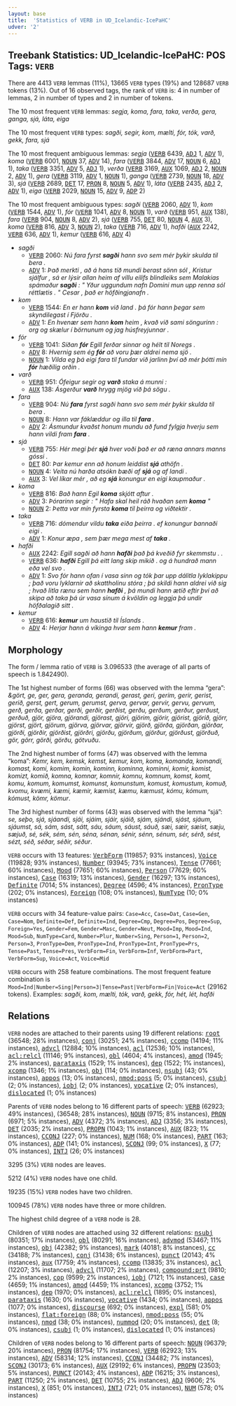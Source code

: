 ```yaml
---
layout: base
title:  'Statistics of VERB in UD_Icelandic-IcePaHC'
udver: '2'
---
```


## Treebank Statistics: UD_Icelandic-IcePaHC: POS Tags: `VERB`

There are 4413 `VERB` lemmas (11%), 13665 `VERB` types (19%) and 128687 `VERB` tokens (13%).
Out of 16 observed tags, the rank of `VERB` is: 4 in number of lemmas, 2 in number of types and 2 in number of tokens.

The 10 most frequent `VERB` lemmas: <em>segja, koma, fara, taka, verða, gera, ganga, sjá, láta, eiga</em>

The 10 most frequent `VERB` types:  <em>sagði, segir, kom, mælti, fór, tók, varð, gekk, fara, sjá</em>

The 10 most frequent ambiguous lemmas: <em>segja</em> (<tt><a href="is_icepahc-pos-VERB.html">VERB</a></tt> 6439, <tt><a href="is_icepahc-pos-ADJ.html">ADJ</a></tt> 1, <tt><a href="is_icepahc-pos-ADV.html">ADV</a></tt> 1), <em>koma</em> (<tt><a href="is_icepahc-pos-VERB.html">VERB</a></tt> 6001, <tt><a href="is_icepahc-pos-NOUN.html">NOUN</a></tt> 37, <tt><a href="is_icepahc-pos-ADV.html">ADV</a></tt> 14), <em>fara</em> (<tt><a href="is_icepahc-pos-VERB.html">VERB</a></tt> 3844, <tt><a href="is_icepahc-pos-ADV.html">ADV</a></tt> 17, <tt><a href="is_icepahc-pos-NOUN.html">NOUN</a></tt> 6, <tt><a href="is_icepahc-pos-ADJ.html">ADJ</a></tt> 1), <em>taka</em> (<tt><a href="is_icepahc-pos-VERB.html">VERB</a></tt> 3351, <tt><a href="is_icepahc-pos-ADV.html">ADV</a></tt> 5, <tt><a href="is_icepahc-pos-ADJ.html">ADJ</a></tt> 1), <em>verða</em> (<tt><a href="is_icepahc-pos-VERB.html">VERB</a></tt> 3169, <tt><a href="is_icepahc-pos-AUX.html">AUX</a></tt> 1069, <tt><a href="is_icepahc-pos-ADJ.html">ADJ</a></tt> 2, <tt><a href="is_icepahc-pos-NOUN.html">NOUN</a></tt> 2, <tt><a href="is_icepahc-pos-ADV.html">ADV</a></tt> 1), <em>gera</em> (<tt><a href="is_icepahc-pos-VERB.html">VERB</a></tt> 3119, <tt><a href="is_icepahc-pos-ADV.html">ADV</a></tt> 1, <tt><a href="is_icepahc-pos-NOUN.html">NOUN</a></tt> 1), <em>ganga</em> (<tt><a href="is_icepahc-pos-VERB.html">VERB</a></tt> 2739, <tt><a href="is_icepahc-pos-NOUN.html">NOUN</a></tt> 18, <tt><a href="is_icepahc-pos-ADV.html">ADV</a></tt> 3), <em>sjá</em> (<tt><a href="is_icepahc-pos-VERB.html">VERB</a></tt> 2689, <tt><a href="is_icepahc-pos-DET.html">DET</a></tt> 17, <tt><a href="is_icepahc-pos-PRON.html">PRON</a></tt> 8, <tt><a href="is_icepahc-pos-NOUN.html">NOUN</a></tt> 5, <tt><a href="is_icepahc-pos-ADV.html">ADV</a></tt> 1), <em>láta</em> (<tt><a href="is_icepahc-pos-VERB.html">VERB</a></tt> 2435, <tt><a href="is_icepahc-pos-ADJ.html">ADJ</a></tt> 2, <tt><a href="is_icepahc-pos-ADV.html">ADV</a></tt> 1), <em>eiga</em> (<tt><a href="is_icepahc-pos-VERB.html">VERB</a></tt> 2029, <tt><a href="is_icepahc-pos-NOUN.html">NOUN</a></tt> 15, <tt><a href="is_icepahc-pos-ADV.html">ADV</a></tt> 9, <tt><a href="is_icepahc-pos-ADP.html">ADP</a></tt> 2)

The 10 most frequent ambiguous types:  <em>sagði</em> (<tt><a href="is_icepahc-pos-VERB.html">VERB</a></tt> 2060, <tt><a href="is_icepahc-pos-ADV.html">ADV</a></tt> 1), <em>kom</em> (<tt><a href="is_icepahc-pos-VERB.html">VERB</a></tt> 1544, <tt><a href="is_icepahc-pos-ADV.html">ADV</a></tt> 1), <em>fór</em> (<tt><a href="is_icepahc-pos-VERB.html">VERB</a></tt> 1041, <tt><a href="is_icepahc-pos-ADV.html">ADV</a></tt> 8, <tt><a href="is_icepahc-pos-NOUN.html">NOUN</a></tt> 1), <em>varð</em> (<tt><a href="is_icepahc-pos-VERB.html">VERB</a></tt> 951, <tt><a href="is_icepahc-pos-AUX.html">AUX</a></tt> 138), <em>fara</em> (<tt><a href="is_icepahc-pos-VERB.html">VERB</a></tt> 904, <tt><a href="is_icepahc-pos-NOUN.html">NOUN</a></tt> 8, <tt><a href="is_icepahc-pos-ADV.html">ADV</a></tt> 2), <em>sjá</em> (<tt><a href="is_icepahc-pos-VERB.html">VERB</a></tt> 755, <tt><a href="is_icepahc-pos-DET.html">DET</a></tt> 80, <tt><a href="is_icepahc-pos-NOUN.html">NOUN</a></tt> 4, <tt><a href="is_icepahc-pos-AUX.html">AUX</a></tt> 3), <em>koma</em> (<tt><a href="is_icepahc-pos-VERB.html">VERB</a></tt> 816, <tt><a href="is_icepahc-pos-ADV.html">ADV</a></tt> 3, <tt><a href="is_icepahc-pos-NOUN.html">NOUN</a></tt> 2), <em>taka</em> (<tt><a href="is_icepahc-pos-VERB.html">VERB</a></tt> 716, <tt><a href="is_icepahc-pos-ADV.html">ADV</a></tt> 1), <em>hafði</em> (<tt><a href="is_icepahc-pos-AUX.html">AUX</a></tt> 2242, <tt><a href="is_icepahc-pos-VERB.html">VERB</a></tt> 636, <tt><a href="is_icepahc-pos-ADV.html">ADV</a></tt> 1), <em>kemur</em> (<tt><a href="is_icepahc-pos-VERB.html">VERB</a></tt> 616, <tt><a href="is_icepahc-pos-ADV.html">ADV</a></tt> 4)


* <em>sagði</em>
  * <tt><a href="is_icepahc-pos-VERB.html">VERB</a></tt> 2060: <em>Nú fara fyrst <b>sagði</b> hann svo sem mér þykir skulda til bera .</em>
  * <tt><a href="is_icepahc-pos-ADV.html">ADV</a></tt> 1: <em>Það merkti , að á hans tíð mundi berast sönn sól , Kristur sjálfur , sá er lýsir allan heim af villu eilífs blindleiks sem Malakias spámaður <b>sagði</b> : " Yður uggundum nafn Domini mun upp renna sól réttlætis . " Cesar , það er höfðingjanafn .</em>
* <em>kom</em>
  * <tt><a href="is_icepahc-pos-VERB.html">VERB</a></tt> 1544: <em>En er hann <b>kom</b> við land . þá fór hann þegar sem skyndilegast í Fjörðu .</em>
  * <tt><a href="is_icepahc-pos-ADV.html">ADV</a></tt> 1: <em>En hvenær sem hann <b>kom</b> heim , kvað við sami söngurinn : org og skælur í börnunum og jag húsfreyjunnar .</em>
* <em>fór</em>
  * <tt><a href="is_icepahc-pos-VERB.html">VERB</a></tt> 1041: <em>Síðan <b>fór</b> Egill ferðar sinnar og hélt til Noregs .</em>
  * <tt><a href="is_icepahc-pos-ADV.html">ADV</a></tt> 8: <em>Hvernig sem ég <b>fór</b> að voru þær aldrei nema sjö .</em>
  * <tt><a href="is_icepahc-pos-NOUN.html">NOUN</a></tt> 1: <em>Vilda eg þá eigi fara til fundar við jarlinn því að mér þótti mín <b>fór</b> hæðilig orðin .</em>
* <em>varð</em>
  * <tt><a href="is_icepahc-pos-VERB.html">VERB</a></tt> 951: <em>Ófeigur segir og <b>varð</b> staka á munni :</em>
  * <tt><a href="is_icepahc-pos-AUX.html">AUX</a></tt> 138: <em>Ásgerður <b>varð</b> hrygg mjög við þá sögu .</em>
* <em>fara</em>
  * <tt><a href="is_icepahc-pos-VERB.html">VERB</a></tt> 904: <em>Nú <b>fara</b> fyrst sagði hann svo sem mér þykir skulda til bera .</em>
  * <tt><a href="is_icepahc-pos-NOUN.html">NOUN</a></tt> 8: <em>Hann var fáklæddur og illa til <b>fara</b> .</em>
  * <tt><a href="is_icepahc-pos-ADV.html">ADV</a></tt> 2: <em>Ásmundur kvaðst honum mundu að fund fylgja hverju sem hann vildi fram <b>fara</b> .</em>
* <em>sjá</em>
  * <tt><a href="is_icepahc-pos-VERB.html">VERB</a></tt> 755: <em>Hér megi þér <b>sjá</b> hver voði það er að ræna annars manns góssi .</em>
  * <tt><a href="is_icepahc-pos-DET.html">DET</a></tt> 80: <em>Þar kemur enn að honum leiddist <b>sjá</b> athöfn .</em>
  * <tt><a href="is_icepahc-pos-NOUN.html">NOUN</a></tt> 4: <em>Veita nú harða atsókn bæði af <b>sjá</b> og af landi .</em>
  * <tt><a href="is_icepahc-pos-AUX.html">AUX</a></tt> 3: <em>Vel líkar mér , að eg <b>sjá</b> konungur en eigi kaupmaður .</em>
* <em>koma</em>
  * <tt><a href="is_icepahc-pos-VERB.html">VERB</a></tt> 816: <em>Bað hann Egil <b>koma</b> skjótt aftur .</em>
  * <tt><a href="is_icepahc-pos-ADV.html">ADV</a></tt> 3: <em>Þórarinn segir : " Hafa skal heil ráð hvaðan sem <b>koma</b> "</em>
  * <tt><a href="is_icepahc-pos-NOUN.html">NOUN</a></tt> 2: <em>Þetta var mín fyrsta <b>koma</b> til þeirra og viðtektir .</em>
* <em>taka</em>
  * <tt><a href="is_icepahc-pos-VERB.html">VERB</a></tt> 716: <em>dómendur vildu <b>taka</b> eiða þeirra . ef konungur bannaði eigi .</em>
  * <tt><a href="is_icepahc-pos-ADV.html">ADV</a></tt> 1: <em>Konur æpa , sem þær mega mest af <b>taka</b> .</em>
* <em>hafði</em>
  * <tt><a href="is_icepahc-pos-AUX.html">AUX</a></tt> 2242: <em>Egill sagði að hann <b>hafði</b> það þá kveðið fyr skemmstu . .</em>
  * <tt><a href="is_icepahc-pos-VERB.html">VERB</a></tt> 636: <em><b>hafði</b> Egill þá eitt lang skip mikið . og á hundrað mann eða vel svo .</em>
  * <tt><a href="is_icepahc-pos-ADV.html">ADV</a></tt> 1: <em>Svo fór hann ofan í vasa sinn og tók þar upp dálitla lyklakippu ; það voru lyklarnir að skattholinu stóra ; þá skildi hann aldrei við sig ; hvað litla rænu sem hann <b>hafði</b> , þá mundi hann ætíð eftir því að skipa að taka þá úr vasa sínum á kvöldin og leggja þá undir höfðalagið sitt .</em>
* <em>kemur</em>
  * <tt><a href="is_icepahc-pos-VERB.html">VERB</a></tt> 616: <em><b>kemur</b> um haustið til Íslands .</em>
  * <tt><a href="is_icepahc-pos-ADV.html">ADV</a></tt> 4: <em>Herjar hann á víkinga hvar sem hann <b>kemur</b> fram .</em>

## Morphology

The form / lemma ratio of `VERB` is 3.096533 (the average of all parts of speech is 1.842490).

The 1st highest number of forms (66) was observed with the lemma “gera”: <em>&gört, ge, ger, gera, geranda, gerandi, gerast, geri, gerim, gerir, gerist, gerið, gerst, gert, gerum, gerumst, gerva, gervar, gervir, gervu, gervum, gerð, gerða, gerðar, gerði, gerðir, gerðist, gerðu, gerðum, gerður, gerðust, gerðuð, gjör, gjöra, gjörandi, gjörast, gjöri, gjörim, gjörir, gjörist, gjörið, gjörr, gjörst, gjört, gjörum, gjörva, gjörvar, gjörvir, gjörð, gjörða, gjörðan, gjörðar, gjörði, gjörðir, gjörðist, gjörðri, gjörðu, gjörðum, gjörður, gjörðust, gjörðuð, gör, görr, görði, görðu, götvuðu</em>.

The 2nd highest number of forms (47) was observed with the lemma “koma”: <em>Kemr, kem, kemsk, kemst, kemur, kom, koma, komanda, komandi, komast, komi, komim, komin, kominn, kominna, kominni, komir, komist, komizt, komið, komna, komnar, komnir, komnu, komnum, komst, komt, komu, komum, komumst, komunst, komunstum, komust, komustum, komuð, kvomu, kvæmi, kæmi, kæmir, kæmist, kæmu, kæmust, kómu, kómum, kómust, kömr, kömur</em>.

The 3rd highest number of forms (43) was observed with the lemma “sjá”: <em>se, seþo, sjá, sjáandi, sjái, sjáim, sjáir, sjáið, sjám, sjándi, sjást, sjáum, sjáumst, sá, sám, sást, sátt, sáu, sáum, sáust, sáuð, sæi, sæir, sæist, sæju, sæjuð, sé, sék, sém, sén, séna, sénan, sénir, sénn, sénum, sér, sérð, sést, sézt, séð, séðar, séðir, séður</em>.

`VERB` occurs with 13 features: <tt><a href="is_icepahc-feat-VerbForm.html">VerbForm</a></tt> (119857; 93% instances), <tt><a href="is_icepahc-feat-Voice.html">Voice</a></tt> (119828; 93% instances), <tt><a href="is_icepahc-feat-Number.html">Number</a></tt> (93945; 73% instances), <tt><a href="is_icepahc-feat-Tense.html">Tense</a></tt> (77661; 60% instances), <tt><a href="is_icepahc-feat-Mood.html">Mood</a></tt> (77651; 60% instances), <tt><a href="is_icepahc-feat-Person.html">Person</a></tt> (77629; 60% instances), <tt><a href="is_icepahc-feat-Case.html">Case</a></tt> (16319; 13% instances), <tt><a href="is_icepahc-feat-Gender.html">Gender</a></tt> (16297; 13% instances), <tt><a href="is_icepahc-feat-Definite.html">Definite</a></tt> (7014; 5% instances), <tt><a href="is_icepahc-feat-Degree.html">Degree</a></tt> (4596; 4% instances), <tt><a href="is_icepahc-feat-PronType.html">PronType</a></tt> (202; 0% instances), <tt><a href="is_icepahc-feat-Foreign.html">Foreign</a></tt> (108; 0% instances), <tt><a href="is_icepahc-feat-NumType.html">NumType</a></tt> (10; 0% instances)

`VERB` occurs with 34 feature-value pairs: `Case=Acc`, `Case=Dat`, `Case=Gen`, `Case=Nom`, `Definite=Def`, `Definite=Ind`, `Degree=Cmp`, `Degree=Pos`, `Degree=Sup`, `Foreign=Yes`, `Gender=Fem`, `Gender=Masc`, `Gender=Neut`, `Mood=Imp`, `Mood=Ind`, `Mood=Sub`, `NumType=Card`, `Number=Plur`, `Number=Sing`, `Person=1`, `Person=2`, `Person=3`, `PronType=Dem`, `PronType=Ind`, `PronType=Int`, `PronType=Prs`, `Tense=Past`, `Tense=Pres`, `VerbForm=Fin`, `VerbForm=Inf`, `VerbForm=Part`, `VerbForm=Sup`, `Voice=Act`, `Voice=Mid`

`VERB` occurs with 258 feature combinations.
The most frequent feature combination is `Mood=Ind|Number=Sing|Person=3|Tense=Past|VerbForm=Fin|Voice=Act` (29162 tokens).
Examples: <em>sagði, kom, mælti, tók, varð, gekk, fór, hét, lét, hafði</em>


## Relations

`VERB` nodes are attached to their parents using 19 different relations: <tt><a href="is_icepahc-dep-root.html">root</a></tt> (36548; 28% instances), <tt><a href="is_icepahc-dep-conj.html">conj</a></tt> (30251; 24% instances), <tt><a href="is_icepahc-dep-ccomp.html">ccomp</a></tt> (14194; 11% instances), <tt><a href="is_icepahc-dep-advcl.html">advcl</a></tt> (12884; 10% instances), <tt><a href="is_icepahc-dep-acl.html">acl</a></tt> (12536; 10% instances), <tt><a href="is_icepahc-dep-acl-relcl.html">acl:relcl</a></tt> (11146; 9% instances), <tt><a href="is_icepahc-dep-obl.html">obl</a></tt> (4604; 4% instances), <tt><a href="is_icepahc-dep-amod.html">amod</a></tt> (1945; 2% instances), <tt><a href="is_icepahc-dep-parataxis.html">parataxis</a></tt> (1529; 1% instances), <tt><a href="is_icepahc-dep-dep.html">dep</a></tt> (1522; 1% instances), <tt><a href="is_icepahc-dep-xcomp.html">xcomp</a></tt> (1346; 1% instances), <tt><a href="is_icepahc-dep-obj.html">obj</a></tt> (114; 0% instances), <tt><a href="is_icepahc-dep-nsubj.html">nsubj</a></tt> (43; 0% instances), <tt><a href="is_icepahc-dep-appos.html">appos</a></tt> (13; 0% instances), <tt><a href="is_icepahc-dep-nmod-poss.html">nmod:poss</a></tt> (5; 0% instances), <tt><a href="is_icepahc-dep-csubj.html">csubj</a></tt> (2; 0% instances), <tt><a href="is_icepahc-dep-iobj.html">iobj</a></tt> (2; 0% instances), <tt><a href="is_icepahc-dep-vocative.html">vocative</a></tt> (2; 0% instances), <tt><a href="is_icepahc-dep-dislocated.html">dislocated</a></tt> (1; 0% instances)

Parents of `VERB` nodes belong to 16 different parts of speech: <tt><a href="is_icepahc-pos-VERB.html">VERB</a></tt> (62923; 49% instances),  (36548; 28% instances), <tt><a href="is_icepahc-pos-NOUN.html">NOUN</a></tt> (9715; 8% instances), <tt><a href="is_icepahc-pos-PRON.html">PRON</a></tt> (6971; 5% instances), <tt><a href="is_icepahc-pos-ADV.html">ADV</a></tt> (4372; 3% instances), <tt><a href="is_icepahc-pos-ADJ.html">ADJ</a></tt> (3356; 3% instances), <tt><a href="is_icepahc-pos-DET.html">DET</a></tt> (2035; 2% instances), <tt><a href="is_icepahc-pos-PROPN.html">PROPN</a></tt> (1043; 1% instances), <tt><a href="is_icepahc-pos-AUX.html">AUX</a></tt> (823; 1% instances), <tt><a href="is_icepahc-pos-CCONJ.html">CCONJ</a></tt> (227; 0% instances), <tt><a href="is_icepahc-pos-NUM.html">NUM</a></tt> (168; 0% instances), <tt><a href="is_icepahc-pos-PART.html">PART</a></tt> (163; 0% instances), <tt><a href="is_icepahc-pos-ADP.html">ADP</a></tt> (141; 0% instances), <tt><a href="is_icepahc-pos-SCONJ.html">SCONJ</a></tt> (99; 0% instances), <tt><a href="is_icepahc-pos-X.html">X</a></tt> (77; 0% instances), <tt><a href="is_icepahc-pos-INTJ.html">INTJ</a></tt> (26; 0% instances)

3295 (3%) `VERB` nodes are leaves.

5212 (4%) `VERB` nodes have one child.

19235 (15%) `VERB` nodes have two children.

100945 (78%) `VERB` nodes have three or more children.

The highest child degree of a `VERB` node is 28.

Children of `VERB` nodes are attached using 32 different relations: <tt><a href="is_icepahc-dep-nsubj.html">nsubj</a></tt> (80351; 17% instances), <tt><a href="is_icepahc-dep-obl.html">obl</a></tt> (80291; 16% instances), <tt><a href="is_icepahc-dep-advmod.html">advmod</a></tt> (53467; 11% instances), <tt><a href="is_icepahc-dep-obj.html">obj</a></tt> (42382; 9% instances), <tt><a href="is_icepahc-dep-mark.html">mark</a></tt> (40181; 8% instances), <tt><a href="is_icepahc-dep-cc.html">cc</a></tt> (34188; 7% instances), <tt><a href="is_icepahc-dep-conj.html">conj</a></tt> (31438; 6% instances), <tt><a href="is_icepahc-dep-punct.html">punct</a></tt> (20143; 4% instances), <tt><a href="is_icepahc-dep-aux.html">aux</a></tt> (17759; 4% instances), <tt><a href="is_icepahc-dep-ccomp.html">ccomp</a></tt> (13835; 3% instances), <tt><a href="is_icepahc-dep-acl.html">acl</a></tt> (12207; 3% instances), <tt><a href="is_icepahc-dep-advcl.html">advcl</a></tt> (11707; 2% instances), <tt><a href="is_icepahc-dep-compound-prt.html">compound:prt</a></tt> (9810; 2% instances), <tt><a href="is_icepahc-dep-cop.html">cop</a></tt> (9599; 2% instances), <tt><a href="is_icepahc-dep-iobj.html">iobj</a></tt> (7121; 1% instances), <tt><a href="is_icepahc-dep-case.html">case</a></tt> (4659; 1% instances), <tt><a href="is_icepahc-dep-amod.html">amod</a></tt> (4459; 1% instances), <tt><a href="is_icepahc-dep-xcomp.html">xcomp</a></tt> (3752; 1% instances), <tt><a href="is_icepahc-dep-dep.html">dep</a></tt> (1970; 0% instances), <tt><a href="is_icepahc-dep-acl-relcl.html">acl:relcl</a></tt> (1895; 0% instances), <tt><a href="is_icepahc-dep-parataxis.html">parataxis</a></tt> (1630; 0% instances), <tt><a href="is_icepahc-dep-vocative.html">vocative</a></tt> (1434; 0% instances), <tt><a href="is_icepahc-dep-appos.html">appos</a></tt> (1077; 0% instances), <tt><a href="is_icepahc-dep-discourse.html">discourse</a></tt> (692; 0% instances), <tt><a href="is_icepahc-dep-expl.html">expl</a></tt> (581; 0% instances), <tt><a href="is_icepahc-dep-flat-foreign.html">flat:foreign</a></tt> (88; 0% instances), <tt><a href="is_icepahc-dep-nmod-poss.html">nmod:poss</a></tt> (55; 0% instances), <tt><a href="is_icepahc-dep-nmod.html">nmod</a></tt> (38; 0% instances), <tt><a href="is_icepahc-dep-nummod.html">nummod</a></tt> (20; 0% instances), <tt><a href="is_icepahc-dep-det.html">det</a></tt> (8; 0% instances), <tt><a href="is_icepahc-dep-csubj.html">csubj</a></tt> (1; 0% instances), <tt><a href="is_icepahc-dep-dislocated.html">dislocated</a></tt> (1; 0% instances)

Children of `VERB` nodes belong to 16 different parts of speech: <tt><a href="is_icepahc-pos-NOUN.html">NOUN</a></tt> (96379; 20% instances), <tt><a href="is_icepahc-pos-PRON.html">PRON</a></tt> (81754; 17% instances), <tt><a href="is_icepahc-pos-VERB.html">VERB</a></tt> (62923; 13% instances), <tt><a href="is_icepahc-pos-ADV.html">ADV</a></tt> (58314; 12% instances), <tt><a href="is_icepahc-pos-CCONJ.html">CCONJ</a></tt> (34482; 7% instances), <tt><a href="is_icepahc-pos-SCONJ.html">SCONJ</a></tt> (30173; 6% instances), <tt><a href="is_icepahc-pos-AUX.html">AUX</a></tt> (29192; 6% instances), <tt><a href="is_icepahc-pos-PROPN.html">PROPN</a></tt> (23503; 5% instances), <tt><a href="is_icepahc-pos-PUNCT.html">PUNCT</a></tt> (20143; 4% instances), <tt><a href="is_icepahc-pos-ADP.html">ADP</a></tt> (16215; 3% instances), <tt><a href="is_icepahc-pos-PART.html">PART</a></tt> (11250; 2% instances), <tt><a href="is_icepahc-pos-DET.html">DET</a></tt> (10755; 2% instances), <tt><a href="is_icepahc-pos-ADJ.html">ADJ</a></tt> (9606; 2% instances), <tt><a href="is_icepahc-pos-X.html">X</a></tt> (851; 0% instances), <tt><a href="is_icepahc-pos-INTJ.html">INTJ</a></tt> (721; 0% instances), <tt><a href="is_icepahc-pos-NUM.html">NUM</a></tt> (578; 0% instances)

